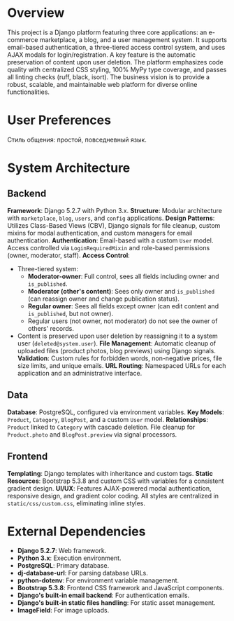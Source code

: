 # Overview

This project is a Django platform featuring three core applications: an e-commerce marketplace, a blog, and a user management system. It supports email-based authentication, a three-tiered access control system, and uses AJAX modals for login/registration. A key feature is the automatic preservation of content upon user deletion. The platform emphasizes code quality with centralized CSS styling, 100% MyPy type coverage, and passes all linting checks (ruff, black, isort). The business vision is to provide a robust, scalable, and maintainable web platform for diverse online functionalities.

# User Preferences

Стиль общения: простой, повседневный язык.

# System Architecture

## Backend

**Framework**: Django 5.2.7 with Python 3.x.
**Structure**: Modular architecture with `marketplace`, `blog`, `users`, and `config` applications.
**Design Patterns**: Utilizes Class-Based Views (CBV), Django signals for file cleanup, custom mixins for modal authentication, and custom managers for email authentication.
**Authentication**: Email-based with a custom `User` model. Access controlled via `LoginRequiredMixin` and role-based permissions (owner, moderator, staff).
**Access Control**:
- Three-tiered system:
    - **Moderator-owner**: Full control, sees all fields including owner and `is_published`.
    - **Moderator (other's content)**: Sees only owner and `is_published` (can reassign owner and change publication status).
    - **Regular owner**: Sees all fields except owner (can edit content and `is_published`, but not owner).
    - Regular users (not owner, not moderator) do not see the owner of others' records.
- Content is preserved upon user deletion by reassigning it to a system user (`deleted@system.user`).
**File Management**: Automatic cleanup of uploaded files (product photos, blog previews) using Django signals.
**Validation**: Custom rules for forbidden words, non-negative prices, file size limits, and unique emails.
**URL Routing**: Namespaced URLs for each application and an administrative interface.

## Data

**Database**: PostgreSQL, configured via environment variables.
**Key Models**: `Product`, `Category`, `BlogPost`, and a custom `User` model.
**Relationships**: `Product` linked to `Category` with cascade deletion. File cleanup for `Product.photo` and `BlogPost.preview` via signal processors.

## Frontend

**Templating**: Django templates with inheritance and custom tags.
**Static Resources**: Bootstrap 5.3.8 and custom CSS with variables for a consistent gradient design.
**UI/UX**: Features AJAX-powered modal authentication, responsive design, and gradient color coding. All styles are centralized in `static/css/custom.css`, eliminating inline styles.

# External Dependencies

- **Django 5.2.7**: Web framework.
- **Python 3.x**: Execution environment.
- **PostgreSQL**: Primary database.
- **dj-database-url**: For parsing database URLs.
- **python-dotenv**: For environment variable management.
- **Bootstrap 5.3.8**: Frontend CSS framework and JavaScript components.
- **Django's built-in email backend**: For authentication emails.
- **Django's built-in static files handling**: For static asset management.
- **ImageField**: For image uploads.